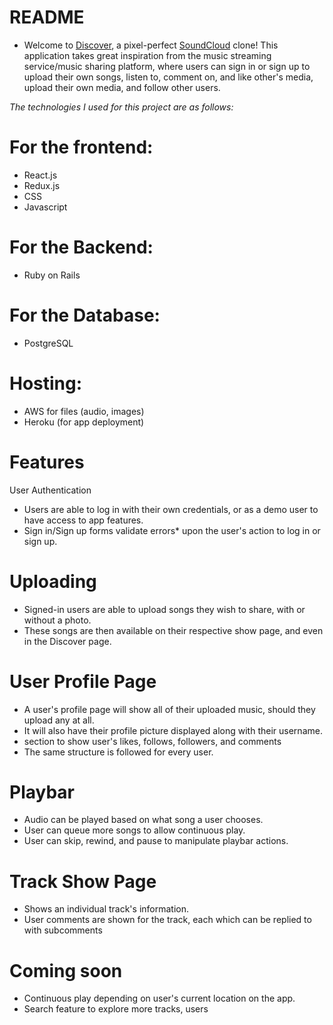# README



* Welcome to [Discover](https://discover-aa.herokuapp.com/#/), a pixel-perfect [SoundCloud](https://soundcloud.com/)
  clone!
This application takes great inspiration from the music streaming service/music sharing platform, where users can sign in or sign up to upload their own songs, listen to, comment on, and like other's media, upload their own media, and follow other users.

*The technologies I used for this project are as follows:*

# For the frontend:
 + React.js
 + Redux.js
 + CSS
 + Javascript

# For the Backend:
 + Ruby on Rails

# For the Database:
 + PostgreSQL 

# Hosting:

 + AWS for files (audio, images)
 + Heroku (for app deployment)

# Features

User Authentication

+ Users are able to log in with their own credentials, or as a demo user to have access to app features.
+ Sign in/Sign up forms validate errors* upon the user's action to log in or sign up.

# Uploading

+ Signed-in users are able to upload songs they wish to share, with or without a photo.
+ These songs are then available on their respective show page, and even in the Discover page.

# User Profile Page

+ A user's profile page will show all of their uploaded music, should they upload any at all.
+ It will also have their profile picture displayed along with their username.
+ section to show user's likes, follows, followers, and comments
+ The same structure is followed for every user.

# Playbar
+ Audio can be played based on what song a user chooses.
+ User can queue more songs to allow continuous play.
+ User can skip, rewind, and pause to manipulate playbar actions.

# Track Show Page
+ Shows an individual track's information. 
+ User comments are shown for the track, each which can be replied to with subcomments 

# Coming soon

+ Continuous play depending on user's current location on the app.
+ Search feature to explore more tracks, users
